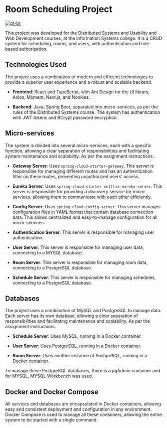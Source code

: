 # Room Scheduling Project

[![pt-br](https://img.shields.io/badge/lang-pt--br-green.svg)](https://github.com/nick-souza/spring-boot-microservices/blob/master/README.pt-br.md)

This project was developed for the Distributed Systems and Usability and Web Development courses, at the Information Systems college. It is a CRUD system for scheduling, rooms, and users, with authentication and role-based authorization.

## Technologies Used

The project uses a combination of modern and efficient technologies to provide a superior user experience and a robust and scalable backend.

- **Frontend**: React and TypeScript, with Ant Design for the UI library, Axios, Moment, Next.js, and Nookies.

- **Backend**: Java, Spring Boot, separated into micro-services, as per the rules of the Distributed Systems course. The system has authentication with JWT tokens and BCrypt password encryption.

## Micro-services

The system is divided into several micro-services, each with a specific function, allowing a clear separation of responsibilities and facilitating system maintenance and scalability. As per the assignment instructions.

- **Gateway Server**: Uses `spring-cloud-starter-gateway`. This server is responsible for managing different routes and has an authentication filter on these routes, preventing unauthorized users' access.

- **Eureka Server**: Uses `spring-cloud-starter-netflix-eureka-server`. This server is responsible for providing a discovery service for micro-services, allowing them to communicate with each other efficiently.

- **Config Server**: Uses `spring-cloud-config-server`. This server manages configuration files in YAML format that contain database connection data. This allows centralized and easy-to-manage configuration for all micro-services.

- **Authentication Server**: This server is responsible for managing user authentication.

- **User Server**: This server is responsible for managing user data, connecting to a MYSQL database.

- **Room Server**: This server is responsible for managing room data, connecting to a PostgreSQL database.

- **Schedule Server**: This server is responsible for managing schedules, connecting to a PostgreSQL database.

## Databases

The project uses a combination of MySQL and PostgreSQL to manage data. Each server has its own database, allowing a clear separation of responsibilities and facilitating maintenance and scalability. As per the assignment instructions.

- **Schedule Server**: Uses MySQL, running in a Docker container.

- **User Server**: Uses PostgreSQL, running in a Docker container.

- **Room Server**: Uses another instance of PostgreSQL, running in a Docker container.

To manage these PostgreSQL databases, there is a pgAdmin container and for MYSQL, MYSQL Workbench was used.

## Docker and Docker Compose

All services and databases are encapsulated in Docker containers, allowing easy and consistent deployment and configuration in any environment. Docker Compose is used to manage all these containers, allowing the entire system to be started with a single command.
